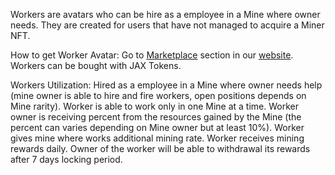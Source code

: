 Workers are avatars who can be hire as a employee in a Mine where owner needs.
They are created for users that have not managed to acquire a Miner NFT. 

How to get Worker Avatar:
Go to <a href=https/test> Marketplace</a> section in our <a href=https//test> website</a>.
Workers can be bought with JAX Tokens.

Workers Utilization:
Hired as a employee in a Mine where owner needs help (mine owner is able to hire and fire workers, open positions depends on Mine rarity).
Worker is able to work only in one Mine at a time.
Worker owner is receiving percent from the resources gained by the Mine (the percent can varies depending on Mine owner but at least 10%).
Worker gives mine where works additional mining rate.
Worker receives mining rewards daily. Owner of the worker will be able to withdrawal its rewards after 7 days locking period. 